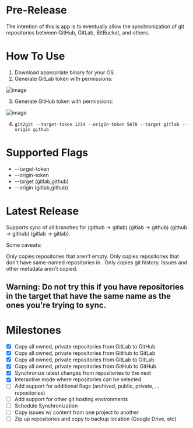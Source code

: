 # Pre-Release

The intention of this is app is to eventually allow the synchronization of git repositories between GitHub, GitLab, BitBucket, and others.

# How To Use

1. Download appropriate binary for your OS
2. Generate GitLab token with permissions:

![image](https://user-images.githubusercontent.com/34039134/191862977-0cedcde6-d730-4e70-a3e4-59ddc2ebe6a9.png)

3. Generate GitHub token with permissions:

![image](https://user-images.githubusercontent.com/34039134/191863169-865c6a2b-5a05-4d26-a0f1-64a1bcd172a3.png)

4. `git2git --target-token 1234 --origin-token 5678 --target gitlab --origin github`


# Supported Flags

* --target-token
* --origin-token
* --target (gitlab,github)
* --origin (gitlab,github)

# Latest Release
Supports sync of all branches for (github -> gitlab) (gitlab -> github) (github -> github) (gitlab -> gitlab).

Some caveats:

Only copies repositories that aren't empty.
Only copies repositories that don't have same-named repositories in .
Only copies git history. Issues and other metadata aren't copied.

## Warning: Do not try this if you have repositories in the target that have the same name as the ones you're trying to sync.

# Milestones

- [X] Copy all owned, private repositories from GitLab to GitHub
- [X] Copy all owned, private repositories from GitHub to GitLab
- [X] Copy all owned, private repositories from GitLab to GitLab
- [X] Copy all owned, private repositories from GitHub to GitHub
- [X] Synchronize latest changes from repositories to the next
- [X] Interactive mode where repositories can be selected
- [ ] Add support for additional flags (archived, public, private, ... repositories)
- [ ] Add support for other git hosting environments
- [ ] Schedule Synchronization
- [ ] Copy issues w/ content from one project to another
- [ ] Zip up repositories and copy to backup location (Google Drive, etc)
